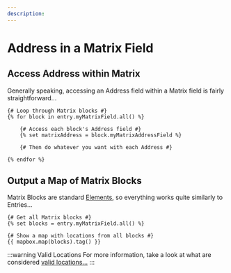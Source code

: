 ```yaml
---
description:
---
```


# Address in a Matrix Field

## Access Address within Matrix

Generally speaking, accessing an Address field within a Matrix field is fairly straightforward...

```twig
{# Loop through Matrix blocks #}
{% for block in entry.myMatrixField.all() %}

    {# Access each block's Address field #}
    {% set matrixAddress = block.myMatrixAddressField %}
    
    {# Then do whatever you want with each Address #}
    
{% endfor %}
```

## Output a Map of Matrix Blocks

Matrix Blocks are standard [Elements](https://craftcms.com/docs/4.x/elements.html), so everything works quite similarly to Entries...

```twig
{# Get all Matrix blocks #}
{% set blocks = entry.myMatrixField.all() %}

{# Show a map with locations from all blocks #}
{{ mapbox.map(blocks).tag() }}
```

:::warning Valid Locations
For more information, take a look at what are considered [valid locations...](/dynamic-maps/locations/)
:::
